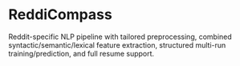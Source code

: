 # ReddiCompass
Reddit-specific NLP pipeline with tailored preprocessing, combined syntactic/semantic/lexical feature extraction, structured multi-run training/prediction, and full resume support.
